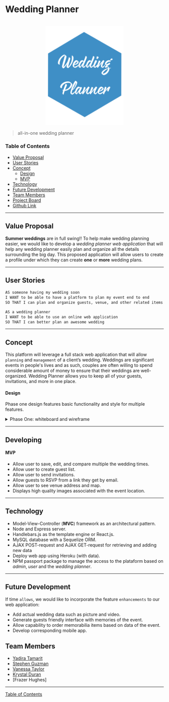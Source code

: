 # Wedding Planner

  <div align="center">
  <br>
  <img src="assets\imgs\readme\logo.png" alt="wedding planner logo" width="250">
  </div>

> all-in-one wedding planner
> <br>

### Table of Contents

- [Value Proposal](#value-proposal)
- [User Stories](#user-stories)
- [Concept](#concept)
  - [Design](#design)
  - [MVP](#mvp)
- [Technology](#technology)
- [Future Development](#future-development)
- [Team Members](#team-members)
- [Project Board](https://github.com/wedding-planner-app/wedding-planner/projects/1)
- [Github Link](https://github.com/wedding-planner-app/wedding-planner)

---

## Value Proposal

**Summer weddings** are in full swing!! To help make wedding planning easier, we would like to develop a _wedding planner web application_ that will help any wedding planner easily plan and organize all the details surrounding the big day. This proposed application will allow users to create a profile under which they can create **one** or **more** wedding plans.

---

## User Stories

```
AS someone having my wedding soon
I WANT to be able to have a platform to plan my event end to end
SO THAT I can plan and organize guests, venue, and other related items
```

```
AS a wedding planner
I WANT to be able to use an online web application
SO THAT I can better plan an awesome wedding
```

---

## Concept

This platform will leverage a full stack web application that will allow `planning` and `management` of a client’s wedding. Weddings are significant events in people's lives and as such, couples are often willing to spend considerable amount of money to ensure that their weddings are well-organized. Wedding Planner allows you to keep all of your guests, invitations, and more in one place.

#### Design

Phase one design features basic functionality and style for multiple features.

<details>
<summary>Phase One: whiteboard and wireframe </summary>
<img src="assets\imgs\readme\wireframe1.png">
</details>

---

## Developing

#### MVP

- Allow user to save, edit, and compare multiple the wedding times.
- Allow user to create guest list.
- Allow user to send invitations.
- Allow guests to RSVP from a link they get by email.
- Allow user to see venue address and map.
- Displays high quality images associated with the event location.

---

## Technology

- Model-View-Controller (**MVC**) framework as an architectural pattern.
- Node and Express server.
- Handlebars.js as the template engine or React.js.
- MySQL database with a Sequelize ORM.
- AJAX POST-request and AJAX GET-request for retrieving and adding new data
- Deploy web app using Heroku (with data).
- NPM passport package to manage the access to the plataform based on _admin_, _user_ and the _wedding planner_.

---

## Future Development

If time `allows`, we would like to incorporate the feature `enhancements` to our web application:

- Add actual wedding data such as picture and video.
- Generate guests friendly interface with memories of the event.
- Allow capability to order memorabilia items based on data of the event.
- Develop corresponding mobile app.

## Team Members

- [Yadira Tamarit](https://github.com/ystamaritq)
- [Stephen Guzman](https://github.com/steveo9219)
- [Vanessa Taylor](https://github.com/vantaylo)
- [Krystal Duran](https://github.com/KEDuran)
- [Frazer Hughes]

---

[Table of Contents](#table-of-contents)
